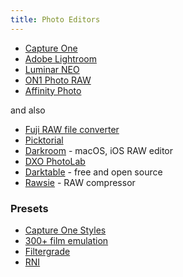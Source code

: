 ```yaml
---
title: Photo Editors
---
```


- [Capture One](https://www.captureone.com/en/)
- [Adobe Lightroom](https://lightroom.adobe.com/)
- [Luminar NEO](https://skylum.com/luminar)
- [ON1 Photo RAW](https://www.on1.com/)
- [Affinity Photo](https://affinity.serif.com/en-us/photo/)

and also

- [Fuji RAW file converter](http://www.fujifilm.com/support/digital_cameras/software/myfinepix_studio/rfc/)
- [Picktorial](https://www.picktorial.com/)
- [Darkroom](https://darkroom.co/) - macOS, iOS RAW editor
- [DXO PhotoLab](https://www.dxo.com/dxo-photolab/)
- [Darktable](https://www.darktable.org/) - free and open source
- [Rawsie](https://rawsie.co/) - RAW compressor

### Presets

- [Capture One Styles](https://www.captureone.com/en/products-plans/styles)
- [300+ film emulation](https://www.presetpro.com/product/film-emulation-capture-one/)
- [Filtergrade](https://filtergrade.com/product-category/capture-one-styles/)
- [RNI](https://reallyniceimages.com/store.html)
